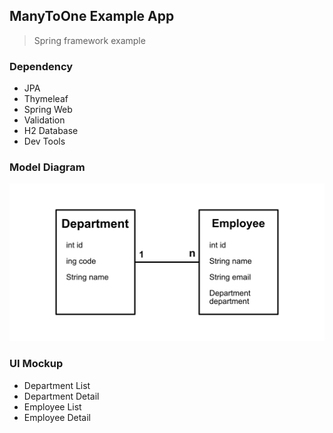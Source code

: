 ## ManyToOne Example App
> Spring framework example 

### Dependency
- JPA
- Thymeleaf
- Spring Web
- Validation
- H2 Database
- Dev Tools

### Model Diagram
![Model](/model.png)

### UI Mockup
- Department List
- Department Detail
- Employee List
- Employee Detail